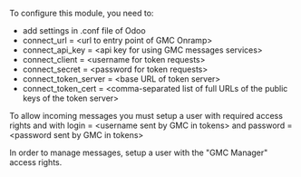 To configure this module, you need to:

- add settings in .conf file of Odoo
- connect_url = \<url to entry point of GMC Onramp\>
- connect_api_key = \<api key for using GMC messages services\>
- connect_client = \<username for token requests\>
- connect_secret = \<password for token requests\>
- connect_token_server = \<base URL of token server\>
- connect_token_cert = \<comma-separated list of full URLs of the public
  keys of the token server\>

To allow incoming messages you must setup a user with required access
rights and with login = \<username sent by GMC in tokens\> and password
= \<password sent by GMC in tokens\>

In order to manage messages, setup a user with the "GMC Manager" access
rights.
